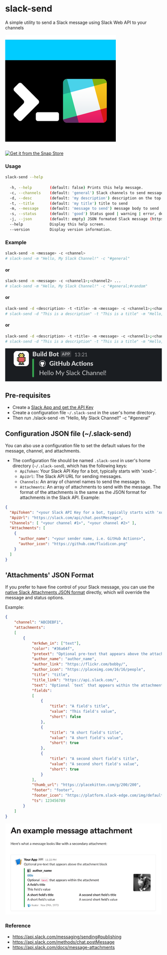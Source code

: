 # slack-send
A simple utility to send a Slack message using Slack Web API to your channels

![slack-send](slack-send.png)

[![Get it from the Snap Store](https://snapcraft.io/static/images/badges/en/snap-store-white.svg)](https://snapcraft.io/slack-send)

### Usage

```bash
slack-send --help

  -h, --help        (default: false) Prints this help message.
  -c, --channels    (default: 'general') Slack channels to send message, separated by ';', default is empty, which means use the channels in the configuration file.
  -d, --desc        (default: 'my description') description on the top of the message
  -t, --title       (default: 'my title') title to send
  -m, --message     (default: 'message to send') message body to send
  -s, --status      (default: 'good') Status good | warning | error, default is good
  -j, --json        (default: empty) JSON formated Slack message (https://api.slack.com/reference/messaging/attachments), it overrides the message and status options, if those values exist on JSON.
  --help            Display this help screen.
  --version         Display version information.
```

### Example
```bash
slack-send -m <message> -c <channel>
# slack-send -m "Hello, My Slack Channel!" -c "#general"
```

#### or
```bash
slack-send -m <message> -c <channel1>;<channel2> ...
# slack-send -m "Hello, My Slack Channel!" -c "#general;#random"
```

#### or
```bash
slack-send -d <description> -t <title> -m <message> -c <channel1>;<channel2> ...
# slack-send -d "This is a description" -t "This is a title" -m "Hello, My Slack Channel!" -c "#general;#random"
```

#### or
```bash
slack-send -d <description> -t <title> -m <message> -c <channel1>;<channel2> ... -j <json_string>
# slack-send -d "This is a description" -t "This is a title" -m "Hello, My Slack Channel!" -c "#general;#random" -j "{\"color\":\"#36a64f\",\"pretext\":\"Optional pre-text that appears above the attachment block\",\"author_name\":\"author_name\",\"author_link\":\"https://flickr.com/bobby/\",\"author_icon\":\"https://placeimg.com/16/16/people\",\"title\":\"title\",\"title_link\":\"https://api.slack.com/\",\"text\":\"Optional `text` that appears within the attachment\",\"fields\":[{\"title\":\"A field's title\",\"value\":\"This field's value\",\"short\":false},{\"title\":\"A short field's title\",\"value\":\"A short field's value\",\"short\":true},{\"title\":\"A second short field's title\",\"value\":\"A second short field's value\",\"short\":true}],\"thumb_url\":\"https://placekitten.com/g/200/200\",\"footer\":\"footer\",\"footer_icon\":\"https://platform.slack-edge.com/img/default_application_icon.png\",\"ts\":123456789}"
```

![Message with JSON payload](images/message.png)

## Pre-requisites
- Create a [Slack App and get the API Key](https://api.slack.com/messaging/sending)
- Create a configuration file `~/.slack-send` in the user's home directory.
- Then run ./slack-send -m "Hello, My Slack Channel!" -c "#general"

## Configuration JSON file (~/.slack-send)
You can also use a configuration file to set the default values for the message, channel, and attachments.
- The configuration file should be named `.slack-send` in user's home directory (`~/.slack-send`), which has the following keys:
  - `ApiToken`: Your Slack API Key for a bot, typically starts with 'xoxb-'.
  - `ApiUrl`: The Slack API URL for sending messages.
  - `Channels`: An array of channel names to send the message to.
  - `Attachments`: An array of attachments to send with the message. The format of the attachments is the same as the JSON format for attachments in the Slack API.
Example:
```json
{
  "ApiToken": "<your Slack API Key for a bot, typically starts with 'xoxb-'>", 
  "ApiUrl": "https://slack.com/api/chat.postMessage",
  "Channels": [ "<your channel #1>", "<your channel #2>" ],
  "Attachments": [
    {
      "author_name": "<your sender name, i.e. GitHub Actions>",
      "author_icon": "https://github.com/fluidicon.png"
    }
  ]
}
```

## 'Attachments' JSON Format
If you prefer to have fine control of your Slack message, you can use the [native Slack Attachments JSON format](https://api.slack.com/reference/messaging/attachments) directly, which will override 
the message and status options.

Example:
```json
{
    "channel": "ABCDEBF1",
    "attachments": 
    [
        {
            "mrkdwn_in": ["text"],
            "color": "#36a64f",
            "pretext": "Optional pre-text that appears above the attachment block",
            "author_name": "author_name",
            "author_link": "https://flickr.com/bobby/",
            "author_icon": "https://placeimg.com/16/16/people",
            "title": "title",
            "title_link": "https://api.slack.com/",
            "text": "Optional `text` that appears within the attachment",
            "fields": 
            [
                {
                    "title": "A field's title",
                    "value": "This field's value",
                    "short": false
                },
                {
                    "title": "A short field's title",
                    "value": "A short field's value",
                    "short": true
                },
                {
                    "title": "A second short field's title",
                    "value": "A second short field's value",
                    "short": true
                }
            ],
            "thumb_url": "https://placekitten.com/g/200/200",
            "footer": "footer",
            "footer_icon": "https://platform.slack-edge.com/img/default_application_icon.png",
            "ts": 123456789
        }
    ]
}
```

![Reference to Slack Web API](images/slack-api.png)

### Reference
- https://api.slack.com/messaging/sending#publishing
- https://api.slack.com/methods/chat.postMessage
- https://api.slack.com/docs/message-attachments
